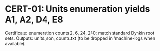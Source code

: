 # CERT-01: Units enumeration yields A1, A2, D4, E8

Certificate: enumeration counts 2, 6, 24, 240; match standard Dynkin root sets. Outputs: units.json, counts.txt (to be dropped in /machine-logs when available).
